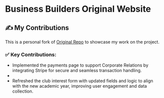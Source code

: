 # Business Builders Original Website

## ✍️ My Contributions

This is a personal fork of [Original Repo](https://github.com/trev-org04/businessbuilders) to showcase my work on the project.

### ✅ Key Contributions:
- Implemented the payments page to support Corporate Relations by integrating Stripe for secure and seamless transaction handling.
- 
- Refreshed the club interest form with updated fields and logic to align with the new academic year, improving user engagement and data collection.
